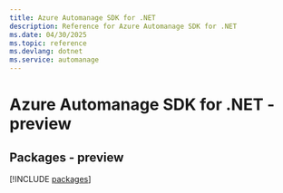 ```yaml
---
title: Azure Automanage SDK for .NET
description: Reference for Azure Automanage SDK for .NET
ms.date: 04/30/2025
ms.topic: reference
ms.devlang: dotnet
ms.service: automanage
---
```

# Azure Automanage SDK for .NET - preview
## Packages - preview
[!INCLUDE [packages](automanage-index.md)]